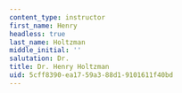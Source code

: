 ```yaml
---
content_type: instructor
first_name: Henry
headless: true
last_name: Holtzman
middle_initial: ''
salutation: Dr.
title: Dr. Henry Holtzman
uid: 5cff8390-ea17-59a3-88d1-9101611f40bd
---
```

